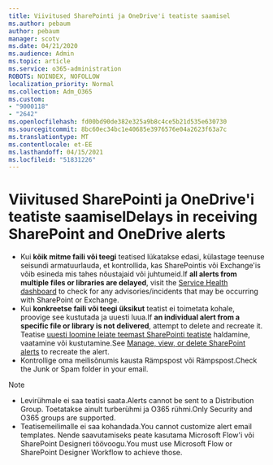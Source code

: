 ```yaml
---
title: Viivitused SharePointi ja OneDrive'i teatiste saamisel
ms.author: pebaum
author: pebaum
manager: scotv
ms.date: 04/21/2020
ms.audience: Admin
ms.topic: article
ms.service: o365-administration
ROBOTS: NOINDEX, NOFOLLOW
localization_priority: Normal
ms.collection: Adm_O365
ms.custom:
- "9000118"
- "2642"
ms.openlocfilehash: fd00bd90de382e325a9b8c4ce5b21d535e630730
ms.sourcegitcommit: 8bc60ec34bc1e40685e3976576e04a2623f63a7c
ms.translationtype: MT
ms.contentlocale: et-EE
ms.lasthandoff: 04/15/2021
ms.locfileid: "51831226"
---
```

# <a name="delays-in-receiving-sharepoint-and-onedrive-alerts"></a><span data-ttu-id="60616-102">Viivitused SharePointi ja OneDrive'i teatiste saamisel</span><span class="sxs-lookup"><span data-stu-id="60616-102">Delays in receiving SharePoint and OneDrive alerts</span></span>

- <span data-ttu-id="60616-103">Kui **kõik mitme faili või teegi** [](https://portal.office.com/adminportal/home?ref=/servicehealth) teatised lükatakse edasi, külastage teenuse seisundi armatuurlauda, et kontrollida, kas SharePointis või Exchange'is võib esineda mis tahes nõustajaid või juhtumeid.</span><span class="sxs-lookup"><span data-stu-id="60616-103">If **all alerts from multiple files or libraries are delayed**, visit the [Service Health dashboard](https://portal.office.com/adminportal/home?ref=/servicehealth) to check for any advisories/incidents that may be occurring with SharePoint or Exchange.</span></span>
- <span data-ttu-id="60616-104">Kui **konkreetse faili või teegi üksikut** teatist ei toimetata kohale, proovige see kustutada ja uuesti luua.</span><span class="sxs-lookup"><span data-stu-id="60616-104">If **an individual alert from a specific file or library is not delivered**, attempt to delete and recreate it.</span></span> <span data-ttu-id="60616-105">Teatise [uuesti loomine leiate teemast SharePointi teatiste](https://support.microsoft.com/office/99dfb19c-9a90-4a8c-aba1-aa8c8afb0de2) haldamine, vaatamine või kustutamine.</span><span class="sxs-lookup"><span data-stu-id="60616-105">See [Manage, view, or delete SharePoint alerts](https://support.microsoft.com/office/99dfb19c-9a90-4a8c-aba1-aa8c8afb0de2) to recreate the alert.</span></span>
- <span data-ttu-id="60616-106">Kontrollige oma meilisõnumis kausta Rämpspost või Rämpspost.</span><span class="sxs-lookup"><span data-stu-id="60616-106">Check the Junk or Spam folder in your email.</span></span>

> [!NOTE]
> - <span data-ttu-id="60616-107">Levirühmale ei saa teatisi saata.</span><span class="sxs-lookup"><span data-stu-id="60616-107">Alerts cannot be sent to a Distribution Group.</span></span> <span data-ttu-id="60616-108">Toetatakse ainult turberühmi ja O365 rühmi.</span><span class="sxs-lookup"><span data-stu-id="60616-108">Only Security and O365 groups are supported.</span></span>
> - <span data-ttu-id="60616-109">Teatisemeilimalle ei saa kohandada.</span><span class="sxs-lookup"><span data-stu-id="60616-109">You cannot customize alert email templates.</span></span> <span data-ttu-id="60616-110">Nende saavutamiseks peate kasutama Microsoft Flow'i või SharePoint Designeri töövoogu.</span><span class="sxs-lookup"><span data-stu-id="60616-110">You must use Microsoft Flow or SharePoint Designer Workflow to achieve those.</span></span>
